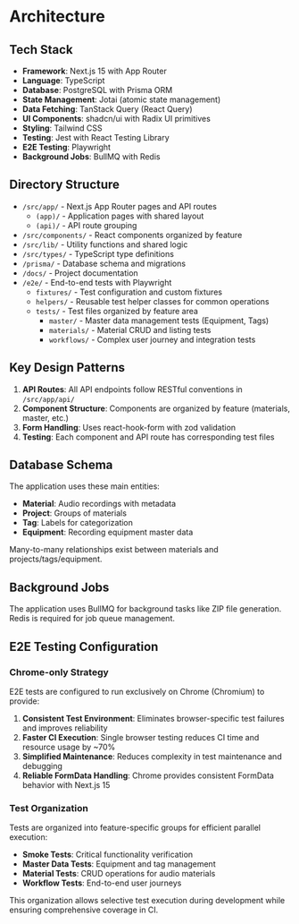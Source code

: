# Architecture

## Tech Stack

- **Framework**: Next.js 15 with App Router
- **Language**: TypeScript
- **Database**: PostgreSQL with Prisma ORM
- **State Management**: Jotai (atomic state management)
- **Data Fetching**: TanStack Query (React Query)
- **UI Components**: shadcn/ui with Radix UI primitives
- **Styling**: Tailwind CSS
- **Testing**: Jest with React Testing Library
- **E2E Testing**: Playwright
- **Background Jobs**: BullMQ with Redis

## Directory Structure

- `/src/app/` - Next.js App Router pages and API routes
  - `(app)/` - Application pages with shared layout
  - `(api)/` - API route grouping
- `/src/components/` - React components organized by feature
- `/src/lib/` - Utility functions and shared logic
- `/src/types/` - TypeScript type definitions
- `/prisma/` - Database schema and migrations
- `/docs/` - Project documentation
- `/e2e/` - End-to-end tests with Playwright
  - `fixtures/` - Test configuration and custom fixtures
  - `helpers/` - Reusable test helper classes for common operations
  - `tests/` - Test files organized by feature area
    - `master/` - Master data management tests (Equipment, Tags)
    - `materials/` - Material CRUD and listing tests
    - `workflows/` - Complex user journey and integration tests

## Key Design Patterns

1. **API Routes**: All API endpoints follow RESTful conventions in `/src/app/api/`
2. **Component Structure**: Components are organized by feature (materials, master, etc.)
3. **Form Handling**: Uses react-hook-form with zod validation
4. **Testing**: Each component and API route has corresponding test files

## Database Schema

The application uses these main entities:

- **Material**: Audio recordings with metadata
- **Project**: Groups of materials
- **Tag**: Labels for categorization
- **Equipment**: Recording equipment master data

Many-to-many relationships exist between materials and projects/tags/equipment.

## Background Jobs

The application uses BullMQ for background tasks like ZIP file generation. Redis is required for job queue management.

## E2E Testing Configuration

### Chrome-only Strategy

E2E tests are configured to run exclusively on Chrome (Chromium) to provide:

1. **Consistent Test Environment**: Eliminates browser-specific test failures and improves reliability
2. **Faster CI Execution**: Single browser testing reduces CI time and resource usage by ~70%
3. **Simplified Maintenance**: Reduces complexity in test maintenance and debugging
4. **Reliable FormData Handling**: Chrome provides consistent FormData behavior with Next.js 15

### Test Organization

Tests are organized into feature-specific groups for efficient parallel execution:

- **Smoke Tests**: Critical functionality verification
- **Master Data Tests**: Equipment and tag management
- **Material Tests**: CRUD operations for audio materials
- **Workflow Tests**: End-to-end user journeys

This organization allows selective test execution during development while ensuring comprehensive coverage in CI.
